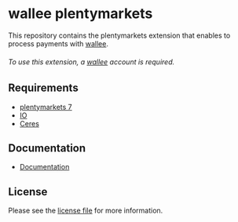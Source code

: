 # wallee plentymarkets
This repository contains the plentymarkets extension that enables to process payments with [wallee](https://www.wallee.com/).

###### To use this extension, a [wallee](https://www.wallee.com/) account is required.

## Requirements

* [plentymarkets 7](https://www.plentymarkets.eu/)
* [IO](https://marketplace.plentymarkets.com/plugins/channels/online-shops/io_4696)
* [Ceres](https://marketplace.plentymarkets.com/plugins/channels/online-shops/ceres_4697)

## Documentation

* [Documentation](https://plugin-documentation.wallee.com/wallee-payment/plentymarkets/2.0.2/docs/en/documentation.html)

## License

Please see the [license file](https://github.com/wallee-payment/plentymarkets/blob/2.0.2/LICENSE) for more information.